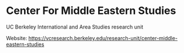 # Center For Middle Eastern Studies
UC Berkeley International and Area Studies research unit

Website: https://vcresearch.berkeley.edu/research-unit/center-middle-eastern-studies
